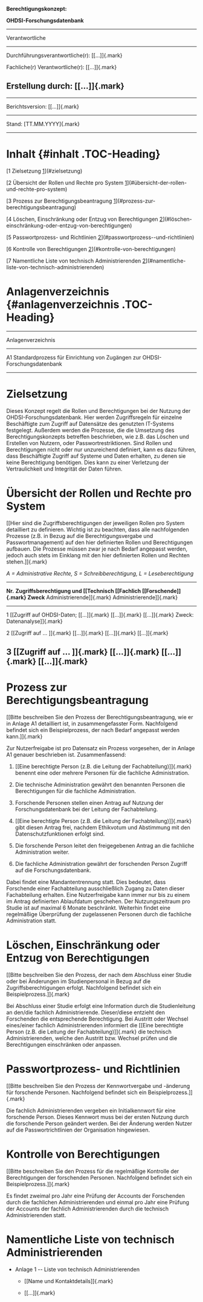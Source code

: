 **Berechtigungskonzept:**

**OHDSI-Forschungsdatenbank**

  -----------------------------------------------------------------------
  Verantwortliche                     
  ----------------------------------- -----------------------------------
  Durchführungsverantwortliche(r):    [\[...\]]{.mark}

  Fachliche(r) Verantwortliche(r):    [\[...\]]{.mark}

  Erstellung durch:                   [\[...\]]{.mark}
  -----------------------------------------------------------------------

  -----------------------------------------------------------------------
  Berichtsversion:                    [\[...\]]{.mark}
  ----------------------------------- -----------------------------------
  Stand:                              [TT.MM.YYYY]{.mark}

  -----------------------------------------------------------------------

# Inhalt {#inhalt .TOC-Heading}

[1 Zielsetzung [1](#zielsetzung)](#zielsetzung)

[2 Übersicht der Rollen und Rechte pro System
[1](#übersicht-der-rollen-und-rechte-pro-system)](#übersicht-der-rollen-und-rechte-pro-system)

[3 Prozess zur Berechtigungsbeantragung
[1](#prozess-zur-berechtigungsbeantragung)](#prozess-zur-berechtigungsbeantragung)

[4 Löschen, Einschränkung oder Entzug von Berechtigungen
[2](#löschen-einschränkung-oder-entzug-von-berechtigungen)](#löschen-einschränkung-oder-entzug-von-berechtigungen)

[5 Passwortprozess- und Richtlinien
[2](#passwortprozess--und-richtlinien)](#passwortprozess--und-richtlinien)

[6 Kontrolle von Berechtigungen
[2](#kontrolle-von-berechtigungen)](#kontrolle-von-berechtigungen)

[7 Namentliche Liste von technisch Administrierenden
[2](#namentliche-liste-von-technisch-administrierenden)](#namentliche-liste-von-technisch-administrierenden)

# Anlagenverzeichnis {#anlagenverzeichnis .TOC-Heading}

  --------------------------------------------------------------------------------------
  Anlagenverzeichnis   
  -------------------- -----------------------------------------------------------------
  A1                   Standardprozess für Einrichtung von Zugängen zur
                       OHDSI-Forschungsdatenbank

  --------------------------------------------------------------------------------------

# Zielsetzung

Dieses Konzept regelt die Rollen und Berechtigungen bei der Nutzung der
OHDSI-Forschungsdatenbank. Hier werden Zugriffsregeln für einzelne
Beschäftigte zum Zugriff auf Datensätze des genutzten IT-Systems
festgelegt. Außerdem werden die Prozesse, die die Umsetzung des
Berechtigungskonzepts betreffen beschrieben, wie z.B. das Löschen und
Erstellen von Nutzern, oder Passwortrestriktionen. Sind Rollen und
Berechtigungen nicht oder nur unzureichend definiert, kann es dazu
führen, dass Beschäftigte Zugriff auf Systeme und Daten erhalten, zu
denen sie keine Berechtigung benötigen. Dies kann zu einer Verletzung
der Vertraulichkeit und Integrität der Daten führen.

# Übersicht der Rollen und Rechte pro System

[\[Hier sind die Zugriffsberechtigungen der jeweiligen Rollen pro System
detailliert zu definieren. Wichtig ist zu beachten, dass alle
nachfolgenden Prozesse (z.B. in Bezug auf die Berechtigungsvergabe und
Passwortmanagement) auf den hier definierten Rollen und Berechtigungen
aufbauen. Die Prozesse müssen zwar je nach Bedarf angepasst werden,
jedoch auch stets im Einklang mit den hier definierten Rollen und
Rechten stehen.\]]{.mark}

*A = Administrative Rechte, S = Schreibberechtigung, L =
Leseberechtigung*

  ----------------------------------------------------------------------------------------------------------------------------
  **Nr.**   **Zugriffsberechtigung und     [\[Technisch                 [\[Fachlich                  [\[Forschende\]]{.mark}
            Zweck**                        Administrierende\]]{.mark}   Administrierende\]]{.mark}   
  --------- ------------------------------ ---------------------------- ---------------------------- -------------------------
  1         [\[Zugriff auf OHDSI-Daten;    [\[...\]]{.mark}             [\[...\]]{.mark}             [\[...\]]{.mark}
            Zweck: Datenanalyse\]]{.mark}                                                            

  2         [\[Zugriff auf ... \]]{.mark}  [\[...\]]{.mark}             [\[...\]]{.mark}             [\[...\]]{.mark}

  3         [\[Zugriff auf ... \]]{.mark}  [\[...\]]{.mark}             [\[...\]]{.mark}             [\[...\]]{.mark}
  ----------------------------------------------------------------------------------------------------------------------------

# Prozess zur Berechtigungsbeantragung

[\[Bitte beschreiben Sie den Prozess der Berechtigungsbeantragung, wie
er in Anlage A1 detailliert ist, in zusammengefasster Form. Nachfolgend
befindet sich ein Beispielprozess, der nach Bedarf angepasst werden
kann.\]]{.mark}

Zur Nutzerfreigabe ist pro Datensatz ein Prozess vorgesehen, der in
Anlage A1 genauer beschrieben ist. Zusammenfassend:

1.  [\[Eine berechtigte Person (z.B. die Leitung der
    Fachabteilung)\]]{.mark} benennt eine oder mehrere Personen für die
    fachliche Administration.

2.  Die technische Administration gewährt den benannten Personen die
    Berechtigungen für die fachliche Administration.

3.  Forschende Personen stellen einen Antrag auf Nutzung der
    Forschungsdatenbank bei der Leitung der Fachabteilung.

4.  [\[Eine berechtigte Person (z.B. die Leitung der
    Fachabteilung)\]]{.mark} gibt diesen Antrag frei, nachdem Ethikvotum
    und Abstimmung mit den Datenschutzfunktionen erfolgt sind.

5.  Die forschende Person leitet den freigegebenen Antrag an die
    fachliche Administration weiter.

6.  Die fachliche Administration gewährt der forschenden Person Zugriff
    auf die Forschungsdatenbank.

Dabei findet eine Mandantentrennung statt. Dies bedeutet, dass
Forschende einer Fachabteilung ausschließlich Zugang zu Daten dieser
Fachabteilung erhalten. Eine Nutzerfreigabe kann immer nur bis zu einem
im Antrag definierten Ablaufdatum geschehen. Der Nutzungszeitraum pro
Studie ist auf maximal 6 Monate beschränkt. Weiterhin findet eine
regelmäßige Überprüfung der zugelassenen Personen durch die fachliche
Administration statt.

# Löschen, Einschränkung oder Entzug von Berechtigungen

[\[Bitte beschreiben Sie den Prozess, der nach dem Abschluss einer
Studie oder bei Änderungen im Studienpersonal in Bezug auf die
Zugriffsberechtigungen erfolgt. Nachfolgend befindet sich ein
Beispielprozess.\]]{.mark}

Bei Abschluss einer Studie erfolgt eine Information durch die
Studienleitung an den/die fachlich Administrierende. Dieser/diese
entzieht den Forschenden die entsprechende Berechtigung. Bei Austritt
oder Wechsel eines/einer fachlich Administrierenden informiert die
[\[Eine berechtigte Person (z.B. die Leitung der
Fachabteilung)\]]{.mark} die technisch Administrierenden, welche den
Austritt bzw. Wechsel prüfen und die Berechtigungen einschränken oder
anpassen.

#  Passwortprozess- und Richtlinien

[\[Bitte beschreiben Sie den Prozess der Kennwortvergabe und -änderung
für forschende Personen. Nachfolgend befindet sich ein
Beispielprozess.\]]{.mark}

Die fachlich Administrierenden vergeben ein Initialkennwort für eine
forschende Person. Dieses Kennwort muss bei der ersten Nutzung durch die
forschende Person geändert werden. Bei der Änderung werden Nutzer auf
die Passwortrichtlinien der Organisation hingewiesen.

# Kontrolle von Berechtigungen

[\[Bitte beschreiben Sie den Prozess für die regelmäßige Kontrolle der
Berechtigungen der forschenden Personen. Nachfolgend befindet sich ein
Beispielprozess.\]]{.mark}

Es findet zweimal pro Jahr eine Prüfung der Accounts der Forschenden
durch die fachlichen Administrierenden und einmal pro Jahr eine Prüfung
der Accounts der fachlich Administrierenden durch die technisch
Administrierenden statt.

# Namentliche Liste von technisch Administrierenden

-   Anlage 1 -- Liste von technisch Administrierenden

    -   [\[Name und Kontaktdetails\]]{.mark}

    -   [\[...\]]{.mark}
